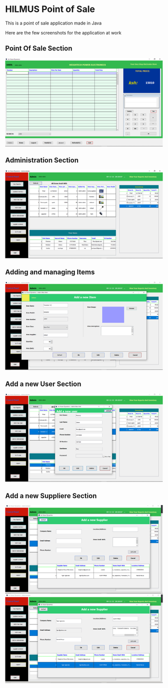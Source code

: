 # HILMUS Point of Sale

This is a point of sale application made in Java

Here are the few screenshots for the application at work

## Point Of Sale Section

![point of sale](/Screenshots/img-1.png)

## Administration Section

![Administration Section](/Screenshots/img-2.png)

## Adding and managing Items

![Add a new Item](/Screenshots/img-3.png)

## Add a new User Section

![Add a new User image](./Screenshots/img-4.png)

## Add a new Suppliere Section

![new supplier](./Screenshots/img-5.png)
![New Supplier populated](./Screenshots/img-6.png)
